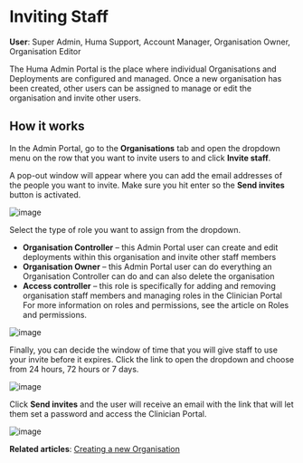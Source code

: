 # Inviting Staff
**User**: Super Admin, Huma Support, Account Manager, Organisation Owner, Organisation Editor
 
The Huma Admin Portal is the place where individual Organisations and Deployments are configured and managed. Once a new organisation has been created, other users can be assigned to manage or edit the organisation and invite other users.
## How it works​
In the Admin Portal, go to the **Organisations** tab and open the dropdown menu on the row that you want to invite users to and click **Invite staff**.

A pop-out window will appear where you can add the email addresses of the people you want to invite. Make sure you hit enter so the **Send invites** button is activated.

![image](https://user-images.githubusercontent.com/110832367/183845319-15403bef-03f1-43c9-8313-5e7c9ee71958.png)

Select the type of role you want to assign from the dropdown.
- **Organisation Controller** – this Admin Portal user can create and edit deployments within this organisation and invite other staff members
- **Organisation Owner** – this Admin Portal user can do everything an Organisation Controller can do and can also delete the organisation
- **Access controller** – this role is specifically for adding and removing organisation staff members and managing roles in the Clinician Portal
For more information on roles and permissions, see the article on Roles and permissions.

![image](https://user-images.githubusercontent.com/110832367/183845087-ae069e94-1cbe-402e-afd3-0d84ae6142cb.png)

Finally, you can decide the window of time that you will give staff to use your invite before it expires. Click the link to open the dropdown and choose from 24 hours, 72 hours or 7 days.

![image](https://user-images.githubusercontent.com/110832367/183845408-8448f8f9-d969-43c3-9838-a6f3a0e591c1.png)

Click **Send invites** and the user will receive an email with the link that will let them set a password and access the Clinician Portal. 

![image](https://user-images.githubusercontent.com/110832367/183845202-100e0f8f-ee5d-48e3-af51-5249711e367d.png)

**Related articles**: [Creating a new Organisation](https://github.com/huma-engineering/huma-docs/blob/314bbdc9f9cb3e8ab2b5b71fe643d66a951b5a2a/data-collection/AdminPortal/Managing%20Organisations/Creating%20a%20new%20Organisation.md)
